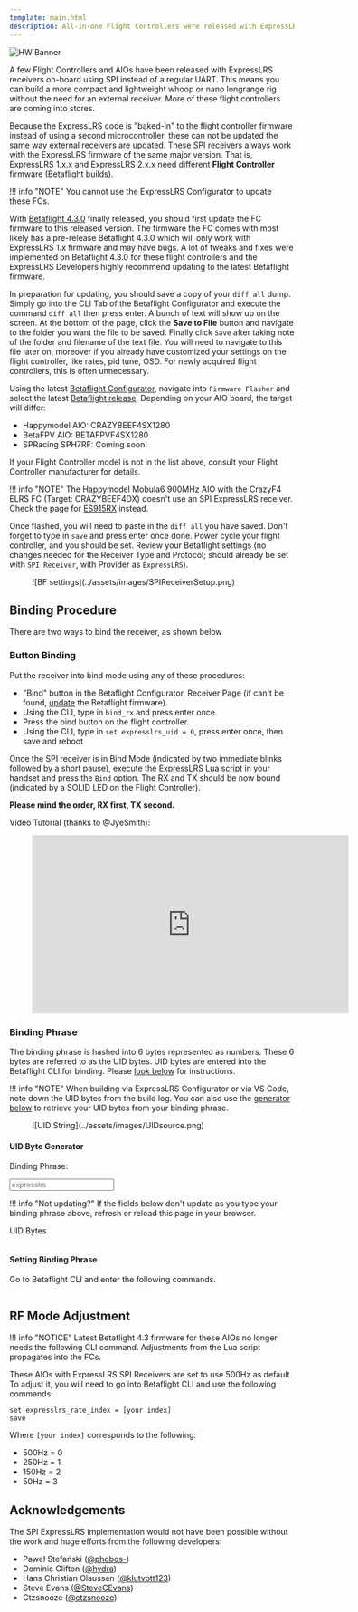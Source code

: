 ```yaml
---
template: main.html
description: All-in-one Flight Controllers were released with ExpressLRS receivers using SPI connection.
---
```


![HW Banner](https://raw.githubusercontent.com/ExpressLRS/ExpressLRS-hardware/master/img/hardware.png)

A few Flight Controllers and AIOs have been released with ExpressLRS receivers on-board using SPI instead of a regular UART. This means you can build a more compact and lightweight whoop or nano longrange rig without the need for an external receiver. More of these flight controllers are coming into stores.

Because the ExpressLRS code is "baked-in" to the flight controller firmware instead of using a second microcontroller, these can not be updated the same way external receivers are updated. These SPI receivers always work with the ExpressLRS firmware of the same major version. That is, ExpressLRS 1.x.x and ExpressLRS 2.x.x need different **Flight Controller** firmware (Betaflight builds).

!!! info "NOTE"
    You cannot use the ExpressLRS Configurator to update these FCs.

With [Betaflight 4.3.0](https://github.com/betaflight/betaflight/releases/tag/4.3.0) finally released, you should first update the FC firmware to this released version. The firmware the FC comes with most likely has a pre-release Betaflight 4.3.0 which will only work with ExpressLRS 1.x firmware and may have bugs. A lot of tweaks and fixes were implemented on Betaflight 4.3.0 for these flight controllers and the ExpressLRS Developers highly recommend updating to the latest Betaflight firmware.

In preparation for updating, you should save a copy of your `diff all` dump. Simply go into the CLI Tab of the Betaflight Configurator and execute the command `diff all` then press enter. A bunch of text will show up on the screen. At the bottom of the page, click the **Save to File** button and navigate to the folder you want the file to be saved. Finally click `Save` after taking note of the folder and filename of the text file. You will need to navigate to this file later on, moreover if you already have customized your settings on the flight controller, like rates, pid tune, OSD. For newly acquired flight controllers, this is often unnecessary.

Using the latest [Betaflight Configurator](https://github.com/betaflight/betaflight-configurator/releases), navigate into `Firmware Flasher` and select the latest [Betaflight release](https://github.com/betaflight/betaflight/releases/tag/4.3.0). Depending on your AIO board, the target will differ:

* Happymodel AIO: CRAZYBEEF4SX1280
* BetaFPV AIO: BETAFPVF4SX1280
* SPRacing SPH7RF: Coming soon!

If your Flight Controller model is not in the list above, consult your Flight Controller manufacturer for details.

!!! info "NOTE"
    The Happymodel Mobula6 900MHz AIO with the CrazyF4 ELRS FC (Target: CRAZYBEEF4DX) doesn't use an SPI ExpressLRS receiver. Check the page for [ES915RX](../quick-start/receivers/hmes900.md#es915868rx-discontinued) instead.

Once flashed, you will need to paste in the `diff all` you have saved. Don't forget to type in `save` and press enter once done. Power cycle your flight controller, and you should be set. Review your Betaflight settings (no changes needed for the Receiver Type and Protocol; should already be set with `SPI Receiver`, with Provider as `ExpressLRS`).

<figure markdown>
![BF settings](../assets/images/SPIReceiverSetup.png)
</figure>

## Binding Procedure

There are two ways to bind the receiver, as shown below

### Button Binding

Put the receiver into bind mode using any of these procedures:

- "Bind" button in the Betaflight Configurator, Receiver Page (if can't be found, [update](#updating) the Betaflight firmware).
- Using the CLI, type in `bind_rx` and press enter once.
- Press the bind button on the flight controller.
- Using the CLI, type in `set expresslrs_uid = 0`, press enter once, then save and reboot

Once the SPI receiver is in Bind Mode (indicated by two immediate blinks followed by a short pause), execute the [ExpressLRS Lua script](../quick-start/transmitters/lua-howto.md) in your handset and press the `Bind` option. The RX and TX should be now bound (indicated by a SOLID LED on the Flight Controller).

**Please mind the order, RX first, TX second.**

Video Tutorial (thanks to @JyeSmith):

<figure markdown>
<iframe width="560" height="315" src="https://www.youtube.com/embed/U2sxqx2oT4k" title="YouTube video player" frameborder="0" allow="accelerometer; autoplay; clipboard-write; encrypted-media; gyroscope; picture-in-picture" allowfullscreen></iframe>
</figure>

### Binding Phrase

The binding phrase is hashed into 6 bytes represented as numbers. These 6 bytes are referred to as the UID bytes. 
UID bytes are entered into the Betaflight CLI for binding. Please [look below](#setting-binding-phrase) for instructions. 

!!! info "NOTE"
    When building via ExpressLRS Configurator or via VS Code, note down the UID bytes from the build log. You can also use the [generator below](#uid-byte-generator) to retrieve your UID bytes from your binding phrase.

<figure markdown>
![UID String](../assets/images/UIDsource.png)
</figure>

#### UID Byte Generator

Binding Phrase:

<div class="bp-wrapper">
  <input class="md-input bp-input" type="text" placeholder="expresslrs" />
</div>

!!! info "Not updating?"
    If the fields below don't update as you type your binding phrase above, refresh or reload this page in your browser.

UID Bytes
```
```

#### Setting Binding Phrase
Go to Betaflight CLI and enter the following commands.
```
```

<script type="text/javascript" src="//unpkg.com/crypto-js@4.1.1/crypto-js.js"></script>
<script type="text/javascript">
  window.addEventListener("load", (event) => {
    initBindingPhraseGen();
  });
</script>

## RF Mode Adjustment

!!! info "NOTICE"
    Latest Betaflight 4.3 firmware for these AIOs no longer needs the following CLI command. Adjustments from the Lua script propagates into the FCs.

These AIOs with ExpressLRS SPI Receivers are set to use 500Hz as default. To adjust it, you will need to go into Betaflight CLI and use the following commands:

```
set expresslrs_rate_index = [your index]
save
```

Where `[your index]` corresponds to the following:

- 500Hz = 0
- 250Hz = 1
- 150Hz = 2
- 50Hz = 3

## Acknowledgements

The SPI ExpressLRS implementation would not have been possible without the work and huge efforts from the following developers:

- Paweł Stefański ([@phobos-](https://github.com/phobos-))
- Dominic Clifton ([@hydra](https://github.com/hydra))
- Hans Christian Olaussen ([@klutvott123](https://github.com/klutvott123))
- Steve Evans ([@SteveCEvans](https://github.com/SteveCEvans))
- Ctzsnooze ([@ctzsnooze](https://github.com/ctzsnooze))